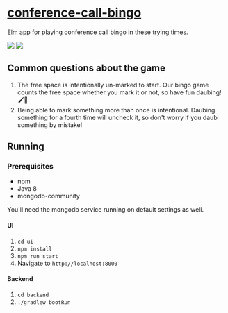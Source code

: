# [conference-call-bingo](https://bingo.apps.pd01.useast.cf.ford.com/)

[Elm](https://elm-lang.org) app for playing conference call bingo in these trying times.

![](https://github.com/crouchsnap/conference-call-bingo/workflows/UI%20Tests/badge.svg)
![](https://github.com/Crouchsnap/conference-call-bingo/workflows/Backend%20Tests/badge.svg)

## Common questions about the game
 1. The free space is intentionally un-marked to start.
    Our bingo game counts the free space whether you mark it or not, so have fun daubing! 🖌🎨
 1. Being able to mark something more than once is intentional. Daubing something for a fourth time will uncheck it, so don't worry if you daub something by mistake!
    

## Running
### Prerequisites
 - npm
 - Java 8
 - mongodb-community
 
 You'll need the mongodb service running on default settings as well.
 
#### UI
 1. `cd ui`
 1. `npm install`
 1. `npm run start`
 1. Navigate to `http://localhost:8000`
#### Backend
 1. `cd backend`
 1. `./gradlew bootRun`
